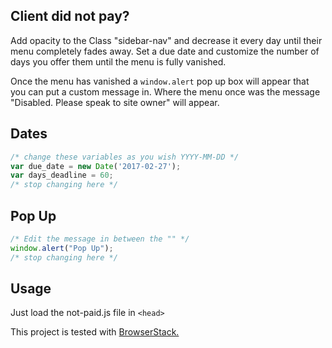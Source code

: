 ## Client did not pay?


Add opacity to the Class "sidebar-nav" and decrease it every day until their menu completely fades away. Set a due date and customize the number of days you offer them until the menu is fully vanished.

Once the menu has vanished a ```window.alert``` pop up box will appear that you can put a custom message in. Where the menu once was the message "Disabled. Please speak to site owner" will appear.

## Dates
```javascript
/* change these variables as you wish YYYY-MM-DD */
var due_date = new Date('2017-02-27');
var days_deadline = 60;
/* stop changing here */
```

## Pop Up
```javascript
/* Edit the message in between the "" */
window.alert("Pop Up");
/* stop changing here */
```

## Usage
Just load the not-paid.js file in ```<head>```

This project is tested with [BrowserStack.](https://www.browserstack.com/)
